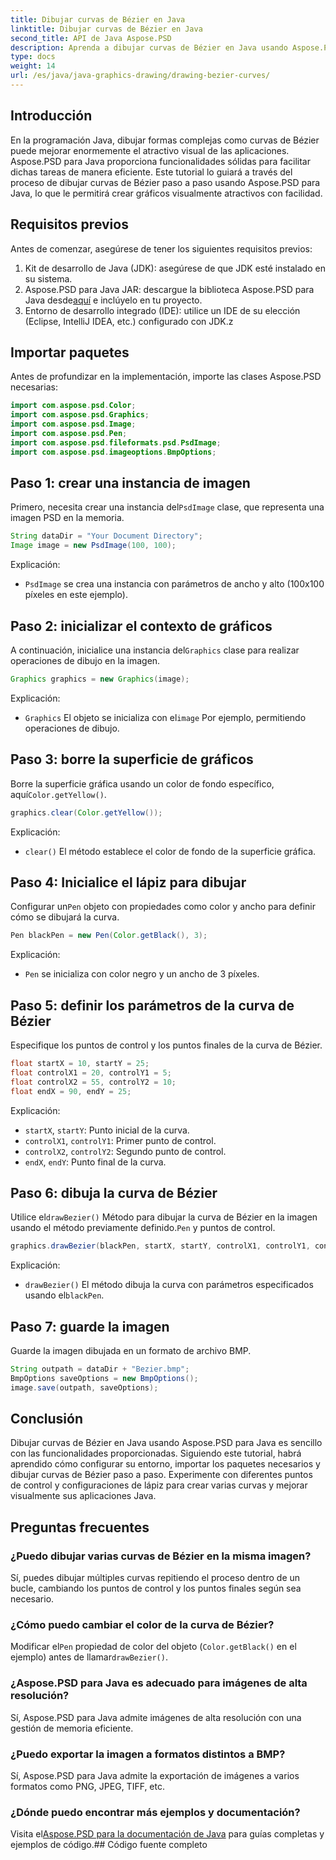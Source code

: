 ```yaml
---
title: Dibujar curvas de Bézier en Java
linktitle: Dibujar curvas de Bézier en Java
second_title: API de Java Aspose.PSD
description: Aprenda a dibujar curvas de Bézier en Java usando Aspose.PSD para Java. Siga nuestra guía paso a paso con ejemplos de código.
type: docs
weight: 14
url: /es/java/java-graphics-drawing/drawing-bezier-curves/
---
```

## Introducción
En la programación Java, dibujar formas complejas como curvas de Bézier puede mejorar enormemente el atractivo visual de las aplicaciones. Aspose.PSD para Java proporciona funcionalidades sólidas para facilitar dichas tareas de manera eficiente. Este tutorial lo guiará a través del proceso de dibujar curvas de Bézier paso a paso usando Aspose.PSD para Java, lo que le permitirá crear gráficos visualmente atractivos con facilidad.
## Requisitos previos
Antes de comenzar, asegúrese de tener los siguientes requisitos previos:
1. Kit de desarrollo de Java (JDK): asegúrese de que JDK esté instalado en su sistema.
2.  Aspose.PSD para Java JAR: descargue la biblioteca Aspose.PSD para Java desde[aquí](https://releases.aspose.com/psd/java/) e inclúyelo en tu proyecto.
3. Entorno de desarrollo integrado (IDE): utilice un IDE de su elección (Eclipse, IntelliJ IDEA, etc.) configurado con JDK.z
## Importar paquetes
Antes de profundizar en la implementación, importe las clases Aspose.PSD necesarias:
```java
import com.aspose.psd.Color;
import com.aspose.psd.Graphics;
import com.aspose.psd.Image;
import com.aspose.psd.Pen;
import com.aspose.psd.fileformats.psd.PsdImage;
import com.aspose.psd.imageoptions.BmpOptions;
```
## Paso 1: crear una instancia de imagen
 Primero, necesita crear una instancia del`PsdImage` clase, que representa una imagen PSD en la memoria.
```java
String dataDir = "Your Document Directory";
Image image = new PsdImage(100, 100);
```
Explicación:
- `PsdImage` se crea una instancia con parámetros de ancho y alto (100x100 píxeles en este ejemplo).
## Paso 2: inicializar el contexto de gráficos
 A continuación, inicialice una instancia del`Graphics` clase para realizar operaciones de dibujo en la imagen.
```java
Graphics graphics = new Graphics(image);
```
Explicación:
- `Graphics` El objeto se inicializa con el`image` Por ejemplo, permitiendo operaciones de dibujo.
## Paso 3: borre la superficie de gráficos
Borre la superficie gráfica usando un color de fondo específico, aquí`Color.getYellow()`.
```java
graphics.clear(Color.getYellow());
```
Explicación:
- `clear()` El método establece el color de fondo de la superficie gráfica.
## Paso 4: Inicialice el lápiz para dibujar
 Configurar un`Pen` objeto con propiedades como color y ancho para definir cómo se dibujará la curva.
```java
Pen blackPen = new Pen(Color.getBlack(), 3);
```
Explicación:
- `Pen` se inicializa con color negro y un ancho de 3 píxeles.
## Paso 5: definir los parámetros de la curva de Bézier
Especifique los puntos de control y los puntos finales de la curva de Bézier.
```java
float startX = 10, startY = 25;
float controlX1 = 20, controlY1 = 5;
float controlX2 = 55, controlY2 = 10;
float endX = 90, endY = 25;
```
Explicación:
- `startX`, `startY`: Punto inicial de la curva.
- `controlX1`, `controlY1`: Primer punto de control.
- `controlX2`, `controlY2`: Segundo punto de control.
- `endX`, `endY`: Punto final de la curva.
## Paso 6: dibuja la curva de Bézier
 Utilice el`drawBezier()` Método para dibujar la curva de Bézier en la imagen usando el método previamente definido.`Pen` y puntos de control.
```java
graphics.drawBezier(blackPen, startX, startY, controlX1, controlY1, controlX2, controlY2, endX, endY);
```
Explicación:
- `drawBezier()` El método dibuja la curva con parámetros especificados usando el`blackPen`.
## Paso 7: guarde la imagen
Guarde la imagen dibujada en un formato de archivo BMP.
```java
String outpath = dataDir + "Bezier.bmp";
BmpOptions saveOptions = new BmpOptions();
image.save(outpath, saveOptions);
```
## Conclusión
Dibujar curvas de Bézier en Java usando Aspose.PSD para Java es sencillo con las funcionalidades proporcionadas. Siguiendo este tutorial, habrá aprendido cómo configurar su entorno, importar los paquetes necesarios y dibujar curvas de Bézier paso a paso. Experimente con diferentes puntos de control y configuraciones de lápiz para crear varias curvas y mejorar visualmente sus aplicaciones Java.
## Preguntas frecuentes
### ¿Puedo dibujar varias curvas de Bézier en la misma imagen?
Sí, puedes dibujar múltiples curvas repitiendo el proceso dentro de un bucle, cambiando los puntos de control y los puntos finales según sea necesario.
### ¿Cómo puedo cambiar el color de la curva de Bézier?
 Modificar el`Pen` propiedad de color del objeto (`Color.getBlack()` en el ejemplo) antes de llamar`drawBezier()`.
### ¿Aspose.PSD para Java es adecuado para imágenes de alta resolución?
Sí, Aspose.PSD para Java admite imágenes de alta resolución con una gestión de memoria eficiente.
### ¿Puedo exportar la imagen a formatos distintos a BMP?
Sí, Aspose.PSD para Java admite la exportación de imágenes a varios formatos como PNG, JPEG, TIFF, etc.
### ¿Dónde puedo encontrar más ejemplos y documentación?
 Visita el[Aspose.PSD para la documentación de Java](https://reference.aspose.com/psd/java/) para guías completas y ejemplos de código.## Código fuente completo